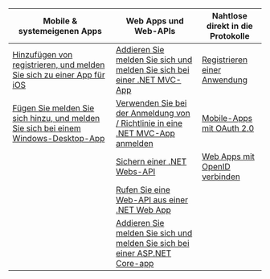 | Mobile & systemeigenen Apps | Web Apps und Web-APIs | Nahtlose direkt in die Protokolle |
| ----------------------- | ------------------------------- | --------------------- |
| [Hinzufügen von registrieren, und melden Sie sich zu einer App für iOS](active-directory-b2c-devquickstarts-ios.md) | [Addieren Sie melden Sie sich und melden Sie sich bei einer .NET MVC-App](active-directory-b2c-devquickstarts-web-dotnet.md) | [Registrieren einer Anwendung](active-directory-b2c-app-registration.md) |
| [Fügen Sie melden Sie sich hinzu, und melden Sie sich bei einem Windows-Desktop-App](active-directory-b2c-devquickstarts-native-dotnet.md) | [Verwenden Sie bei der Anmeldung von / Richtlinie in eine .NET MVC-App anmelden](active-directory-b2c-devquickstarts-web-dotnet-susi.md) | [Mobile-Apps mit OAuth 2.0](active-directory-b2c-reference-oauth-code.md) |
|  | [Sichern einer .NET Webs-API](active-directory-b2c-devquickstarts-api-dotnet.md) | [Web Apps mit OpenID verbinden](active-directory-b2c-reference-oidc.md) |
|  | [Rufen Sie eine Web-API aus einer .NET Web App](active-directory-b2c-devquickstarts-web-api-dotnet.md) |  |
| | [Addieren Sie melden Sie sich und melden Sie sich bei einer ASP.NET Core-app](https://github.com/azure-samples/active-directory-dotnet-webapp-openidconnect-aspnetcore-b2c) | |